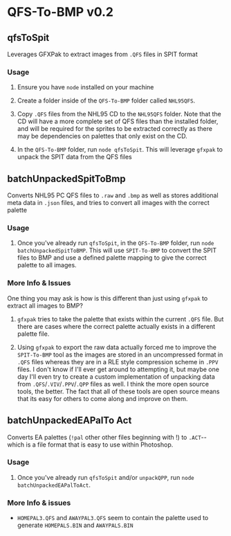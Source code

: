 # QFS-To-BMP v0.2

## qfsToSpit
Leverages GFXPak to extract images from `.QFS` files in SPIT format

### Usage
1. Ensure you have `node` installed on your machine

2. Create a folder inside of the `QFS-To-BMP` folder called `NHL95QFS`. 

3. Copy `.QFS` files from the NHL95 CD to the `NHL95QFS` folder. Note that the CD will have a more complete set of QFS files than the installed folder, and will be required for the sprites to be extracted correctly as there may be dependencies on palettes that only exist on the CD.

4. In the `QFS-To-BMP` folder, run `node qfsToSpit`. This will leverage `gfxpak` to unpack the SPIT data from the QFS files

## batchUnpackedSpitToBmp
Converts NHL95 PC QFS files to `.raw` and `.bmp` as well as stores additional meta data in `.json` files, and tries to convert all images with the correct palette

### Usage
1. Once you've already run `qfsToSpit`, in the `QFS-To-BMP` folder, run `node batchUnpackedSpitToBMP`. This will use `SPIT-To-BMP` to convert the SPIT files to BMP and use a defined palette mapping to give the correct palette to all images.

### More Info & Issues

One thing you may ask is how is this different than just using `gfxpak` to extract all images to BMP?

1. `gfxpak` tries to take the palette that exists within the current `.QFS` file. But there are cases where the correct palette actually exists in a different palette file.

2. Using `gfxpak` to export the raw data actually forced me to improve the `SPIT-To-BMP` tool as the images are stored in an uncompressed format in `.QFS` files whereas they are in a RLE style compression scheme in `.PPV` files. I don't know if I'll ever get around to attempting it, but maybe one day I'll even try to create a custom implementation of unpacking data from `.QFS`/`.VIV`/`.PPV`/`.QPP` files as well. I think the more open source tools, the better. The fact that all of these tools are open source means that its easy for others to come along and improve on them.

## batchUnpackedEAPalTo Act
Converts EA palettes (`!pal` other other files beginning with !) to `.ACT`-- which is a file format that is easy to use within Photoshop.

### Usage
1. Once you've already run `qfsToSpit` and/or `unpackQPP`, run `node batchUnpackedEAPalToAct`.

### More Info & issues
- `HOMEPAL3.QFS` and `AWAYPAL3.QFS` seem to contain the palette used to generate `HOMEPALS.BIN` and `AWAYPALS.BIN`
